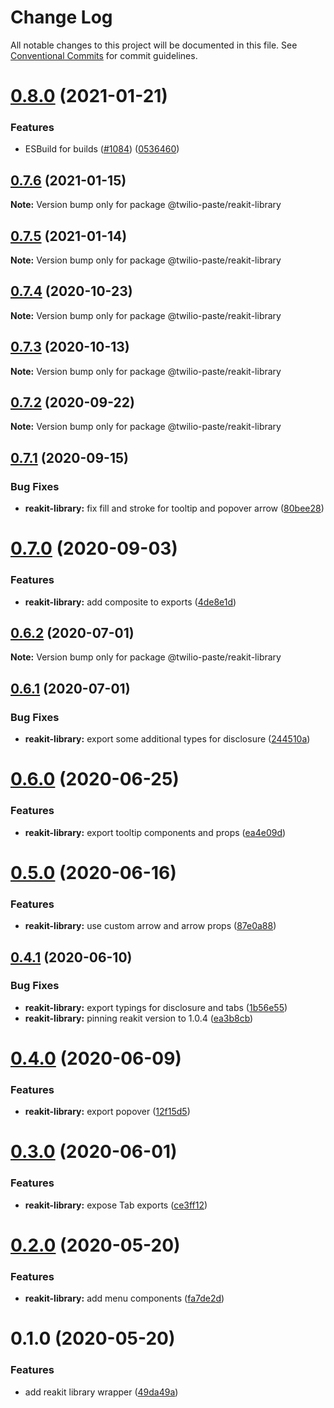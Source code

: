 # Change Log

All notable changes to this project will be documented in this file.
See [Conventional Commits](https://conventionalcommits.org) for commit guidelines.

# [0.8.0](https://github.com/twilio-labs/paste/compare/@twilio-paste/reakit-library@0.7.6...@twilio-paste/reakit-library@0.8.0) (2021-01-21)


### Features

* ESBuild for builds ([#1084](https://github.com/twilio-labs/paste/issues/1084)) ([0536460](https://github.com/twilio-labs/paste/commit/053646011508be10477d5b732269cdb0419235d7))





## [0.7.6](https://github.com/twilio-labs/paste/compare/@twilio-paste/reakit-library@0.7.5...@twilio-paste/reakit-library@0.7.6) (2021-01-15)

**Note:** Version bump only for package @twilio-paste/reakit-library





## [0.7.5](https://github.com/twilio-labs/paste/compare/@twilio-paste/reakit-library@0.7.4...@twilio-paste/reakit-library@0.7.5) (2021-01-14)

**Note:** Version bump only for package @twilio-paste/reakit-library





## [0.7.4](https://github.com/twilio-labs/paste/compare/@twilio-paste/reakit-library@0.7.3...@twilio-paste/reakit-library@0.7.4) (2020-10-23)

**Note:** Version bump only for package @twilio-paste/reakit-library





## [0.7.3](https://github.com/twilio-labs/paste/compare/@twilio-paste/reakit-library@0.7.2...@twilio-paste/reakit-library@0.7.3) (2020-10-13)

**Note:** Version bump only for package @twilio-paste/reakit-library





## [0.7.2](https://github.com/twilio-labs/paste/compare/@twilio-paste/reakit-library@0.7.1...@twilio-paste/reakit-library@0.7.2) (2020-09-22)

**Note:** Version bump only for package @twilio-paste/reakit-library





## [0.7.1](https://github.com/twilio-labs/paste/compare/@twilio-paste/reakit-library@0.7.0...@twilio-paste/reakit-library@0.7.1) (2020-09-15)


### Bug Fixes

* **reakit-library:** fix fill and stroke for tooltip and popover arrow ([80bee28](https://github.com/twilio-labs/paste/commit/80bee280a0eb137677963f97191ac683ed073648))





# [0.7.0](https://github.com/twilio-labs/paste/compare/@twilio-paste/reakit-library@0.6.2...@twilio-paste/reakit-library@0.7.0) (2020-09-03)


### Features

* **reakit-library:** add composite to exports ([4de8e1d](https://github.com/twilio-labs/paste/commit/4de8e1d781c9bdbe8a8fe2020f63212360f48005))





## [0.6.2](https://github.com/twilio-labs/paste/compare/@twilio-paste/reakit-library@0.6.1...@twilio-paste/reakit-library@0.6.2) (2020-07-01)

**Note:** Version bump only for package @twilio-paste/reakit-library





## [0.6.1](https://github.com/twilio-labs/paste/compare/@twilio-paste/reakit-library@0.6.0...@twilio-paste/reakit-library@0.6.1) (2020-07-01)


### Bug Fixes

* **reakit-library:** export some additional types for disclosure ([244510a](https://github.com/twilio-labs/paste/commit/244510a167eea30534e22046bbe67988347d8982))





# [0.6.0](https://github.com/twilio-labs/paste/compare/@twilio-paste/reakit-library@0.5.0...@twilio-paste/reakit-library@0.6.0) (2020-06-25)


### Features

* **reakit-library:** export tooltip components and props ([ea4e09d](https://github.com/twilio-labs/paste/commit/ea4e09db7db69dc77a0e4f2f7408b92f002e9dd8))





# [0.5.0](https://github.com/twilio-labs/paste/compare/@twilio-paste/reakit-library@0.4.1...@twilio-paste/reakit-library@0.5.0) (2020-06-16)


### Features

* **reakit-library:** use custom arrow and arrow props ([87e0a88](https://github.com/twilio-labs/paste/commit/87e0a886f12d99f2f90a0dd58fa4d6e2f33ab9a9))





## [0.4.1](https://github.com/twilio-labs/paste/compare/@twilio-paste/reakit-library@0.4.0...@twilio-paste/reakit-library@0.4.1) (2020-06-10)


### Bug Fixes

* **reakit-library:** export typings for disclosure and tabs ([1b56e55](https://github.com/twilio-labs/paste/commit/1b56e55d03f370303abdc7e516df4b896face7bd))
* **reakit-library:** pinning reakit version to 1.0.4 ([ea3b8cb](https://github.com/twilio-labs/paste/commit/ea3b8cbc541461f70b635e82177626e13ec59197))





# [0.4.0](https://github.com/twilio-labs/paste/compare/@twilio-paste/reakit-library@0.3.0...@twilio-paste/reakit-library@0.4.0) (2020-06-09)


### Features

* **reakit-library:** export popover ([12f15d5](https://github.com/twilio-labs/paste/commit/12f15d5560a9a742e2bc0a0c8c5612b120663c56))





# [0.3.0](https://github.com/twilio-labs/paste/compare/@twilio-paste/reakit-library@0.2.0...@twilio-paste/reakit-library@0.3.0) (2020-06-01)


### Features

* **reakit-library:** expose Tab exports ([ce3ff12](https://github.com/twilio-labs/paste/commit/ce3ff1225495f008165cc067535cfbbe4afb8f21))





# [0.2.0](https://github.com/twilio-labs/paste/compare/@twilio-paste/reakit-library@0.1.0...@twilio-paste/reakit-library@0.2.0) (2020-05-20)


### Features

* **reakit-library:** add menu components ([fa7de2d](https://github.com/twilio-labs/paste/commit/fa7de2d308f92260a5114813ca198e92d4435421))





# 0.1.0 (2020-05-20)


### Features

* add reakit library wrapper ([49da49a](https://github.com/twilio-labs/paste/commit/49da49a72bdd21c1bd70c5dc3f849f2b85bb7f2c))
